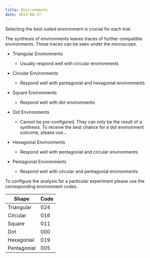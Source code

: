 ```yaml
---
title: Environments
date: 2013-08-27
---
```


Selecting the best suited environment is crucial for each trial.

The synthesis of environments leaves traces of further compatible environments. These traces can be seen under the
microscope.

- Triangular Environments
    - Usually respond well with circular environments

- Circular Environments
    - Respond well with pentagonial and hexagonial environments

- Square Environments
    - Respond well with dot environments

- Dot Environments
    - Cannot be pre-configured. They can only be the result of a synthesis. To receive the best chance for a dot
      environment outcome, please use…

- Hexagonial Environments
    - Respond well with pentagonial and circular environments

- Pentagonial Environments
    - Respond well with circular and pentagonial environments

To configure the analysis for a particular experiment please use the corresponding environment codes.

<table  class="table table-hover table-info w-50 m-auto">
  <thead>
    <tr>
      <th class="text-center" scope="col"> Shape</th>
      <th class="text-center" scope="col"> Code</th>
    </tr>
  </thead>
  <tbody>
    <tr>
      <td>Triangular</td>
      <td>024</td>
    </tr>
    <tr>
      <td>Circular</td>
      <td>016</td>
    </tr>
    <tr>
      <td>Square</td>
      <td>011</td>
    </tr>
    <tr>
      <td>Dot</td>
      <td>000</td>
    </tr>
    <tr>
      <td>Hexagonial</td>
      <td>019</td>
    </tr>
    <tr>
      <td>Pentagonial</td>
      <td>005</td>
    </tr>
  </tbody>
</table>


